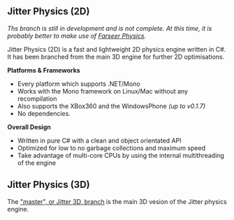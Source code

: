 ## Jitter Physics (2D)

_Ths branch is still in development and is not complete.
At this time, it is probably better to make use of [Farseer Physics][farseer]._

Jitter Physics (2D) is a fast and lightweight 2D physics engine written in C#. 
It has been branched from the main 3D engine for further 2D optimisations. 

**Platforms & Frameworks**
 - Every platform which supports .NET/Mono 
 - Works with the Mono framework on Linux/Mac without any recompilation 
 - Also supports the XBox360 and the WindowsPhone _(up to v0.1.7)_
 - No dependencies.

**Overall Design** 
 - Written in pure C# with a clean and object orientated API 
 - Optimized for low to no garbage collections and maximum speed 
 - Take advantage of multi-core CPUs by using the internal multithreading of 
   the engine 

## Jitter Physics (3D)

The ["master", or Jitter 3D, branch][jitter3d] is the main 3D vesion of the Jitter
physics engine.

[jitter3d]: https://github.com/mattleibow/jitterphysics/tree/master
[farseer]: https://farseerphysics.codeplex.com/

